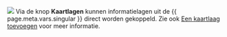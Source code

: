 ![](/assets/img/button-add-layers.png#right) Via de knop **Kaartlagen** kunnen informatielagen uit de {{
page.meta.vars.singular }} direct worden gekoppeld. Zie ook [Een kaartlaag toevoegen](../layers/#een-kaartlaag-toevoegen)
voor meer informatie.
